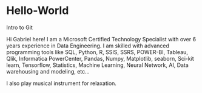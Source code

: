 # Hello-World
Intro to Git


Hi Gabriel here! I am a Microsoft Certified Technology Specialist with over 6 years experience in Data Engineering. I am skilled with advanced programming tools like SQL, Python, R, SSIS, SSRS, POWER-BI, Tableau, Qlik, Informatica PowerCenter, Pandas, Numpy, Matplotlib, seaborn, Sci-kit learn, Tensorflow, Statistics, Machine Learning, Neural Network, AI, Data warehousing and modeling, etc...


I also play musical instrument for relaxation.
